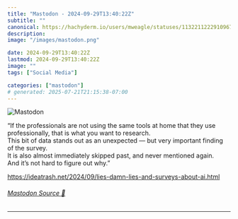 ```yaml
---
title: "Mastodon - 2024-09-29T13:40:22Z"
subtitle: ""
canonical: https://hachyderm.io/users/mweagle/statuses/113221122291096769
description:
image: "/images/mastodon.png"

date: 2024-09-29T13:40:22Z
lastmod: 2024-09-29T13:40:22Z
image: ""
tags: ["Social Media"]

categories: ["mastodon"]
# generated: 2025-07-21T21:15:38-07:00
---
```

![Mastodon](/images/mastodon.png)

<p>“If the professionals are not using the same tools at home that they use professionally, that is what you want to research.<br />This bit of data stands out as an unexpected — but very important finding of the survey.<br />It is also almost immediately skipped past, and never mentioned again.<br />And it’s not hard to figure out why.”</p><p><a href="https://ideatrash.net/2024/09/lies-damn-lies-and-surveys-about-ai.html" target="_blank" rel="nofollow noopener noreferrer" translate="no"><span class="invisible">https://</span><span class="ellipsis">ideatrash.net/2024/09/lies-dam</span><span class="invisible">n-lies-and-surveys-about-ai.html</span></a></p>


###### [Mastodon Source 🐘](https://hachyderm.io/@mweagle/113221122291096769)

___
